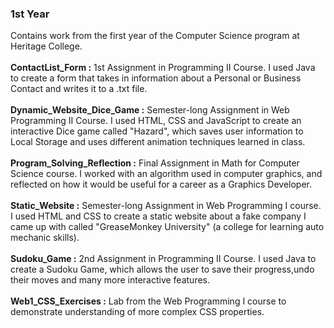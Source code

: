 ### 1st Year
Contains work from the first year of the Computer Science program at Heritage College.<br><br>
**ContactList_Form :** 1st Assignment in Programming II Course. I used Java to create a form that takes in information about a Personal or Business Contact and writes it to a .txt file.<br><br>
**Dynamic_Website_Dice_Game :** Semester-long Assignment in Web Programming II Course. I used HTML, CSS and JavaScript to create an interactive Dice game called "Hazard", which saves user information to Local Storage and uses different animation techniques learned in class.<br><br>
**Program_Solving_Reflection :** Final Assignment in Math for Computer Science course. I worked with an algorithm used in computer graphics, and reflected on how it would be useful for a career as a Graphics Developer.<br><br>
**Static_Website :** Semester-long Assignment in Web Programming I course. I used HTML and CSS to create a static website about a fake company I came up with called "GreaseMonkey University" (a college for learning auto mechanic skills).<br><br>
**Sudoku_Game :** 2nd Assignment in Programming II Course. I used Java to create a Sudoku Game, which allows the user to save their progress,undo their moves and many more interactive features.<br><br>
**Web1_CSS_Exercises :** Lab from the Web Programming I course to demonstrate understanding of more complex CSS properties.